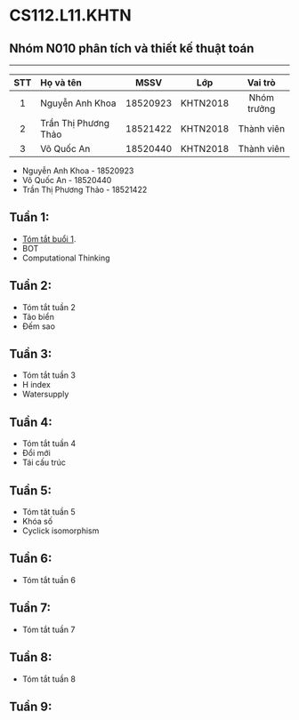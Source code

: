 # CS112.L11.KHTN
## Nhóm N010 phân tích và thiết kế thuật toán
---
|STT| Họ và tên         |MSSV       |Lớp       |Vai trò      |
|:-:|:------------------|:---------:|:--------:|:-----------:|
| 1	|Nguyễn Anh Khoa	| 18520923	|KHTN2018  | Nhóm trưởng |
| 2	|Trần Thị Phương Thảo	| 18521422	|KHTN2018  | Thành viên  |
| 3	|Võ Quốc An	| 18520440	|KHTN2018  | Thành viên  |
- Nguyễn Anh Khoa - 18520923
- Võ Quốc An - 18520440
- Trần Thị Phương Thảo - 18521422

## Tuần 1:
  - [Tóm tắt buổi 1](https://github.com/anhkhoa039/CS112.L11.KHTN/blob/master/week1/_1BOT.ipynb).
  - BOT
  - Computational Thinking
## Tuần 2:
  - Tóm tắt tuần 2
  - Tảo biển
  - Đếm sao
## Tuần 3:
  - Tóm tắt tuần 3
  - H index
  - Watersupply
## Tuần 4:
  - Tóm tắt tuần 4
  - Đổi mới
  - Tái cấu trúc
## Tuần 5:
  - Tóm tăt tuần 5
  - Khóa số
  - Cyclick isomorphism
 ## Tuần 6:
  - Tóm tắt tuần 6
 ## Tuần 7:
  - Tóm tắt tuần 7
 ## Tuần 8:
  - Tóm tắt tuần 8
 ## Tuần 9:
